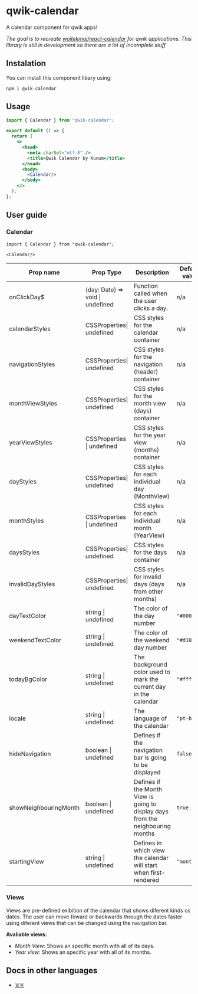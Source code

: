 # qwik-calendar

A calendar component for qwik apps!

*The goal is to recreate [wojtekmaj/react-calendar](https://github.com/wojtekmaj/react-calendar) for qwik applications. This library is still in development so there are a lot of incomplete stuff* 

## Instalation

You can install this component libary using:

```shell
npm i qwik-calendar
```

## Usage

```jsx
import { Calendar } from "qwik-calendar";

export default () => {
  return (
    <>
      <head>
        <meta charSet="utf-8" />
        <title>Qwik Calendar by Kunum</title>
      </head>
      <body>
        <Calendar/>
      </body>
    </>
  );
};
```

## User guide

### Calendar

```tsx
import { Calendar } from "qwik-calendar";

<Calendar/>
```

| Prop name             | Prop Type                        | Description                                                                     | Default value | Example values                             |
| --------------------- | -------------------------------- | ------------------------------------------------------------------------------- | ------------- | ------------------------------------------ |
| onClickDay$           | (day: Date) => void \| undefined | Function called when the user clicks a day.                                     | n/a           | `(value) => alert('Clicked day: ', value)` |
| calendarStyles        | CSSProperties\| undefined        | CSS styles for the calendar container                                           | n/a           | `{borderRadius: "10px"}`                   |
| navigationStyles      | CSSProperties\| undefined        | CSS styles for the navigation (header) container                                | n/a           | `{backgroundColor: "#DDDDDD"}`             |
| monthViewStyles       | CSSProperties\| undefined        | CSS styles for the month view (days) container                                  | n/a           | `{backgroundColor: "#EEEEEE"}`             |
| yearViewStyles        | CSSProperties \| undefined       | CSS styles for the year view (months) container                                 | n/a           | `{backgroundColor: "#EEEEEE"}`             |
| dayStyles             | CSSProperties\| undefined        | CSS styles for each individual day (MonthView)                                  | n/a           | `{borderRadius: "50%"}`                    |
| monthStyles           | CSSProperties \| undefined       | CSS styles for each individual month (YearView)                                 | n/a           | `{borderRadius: "10%"}`                    |
| daysStyles            | CSSProperties\| undefined        | CSS styles for the days container                                               | n/a           | `{backgroundColor: "#EEEEEE"}`             |
| invalidDayStyles      | CSSProperties\| undefined        | CSS styles for invalid days (days from other months)                            | n/a           | `{color: "#FEFEFE"}`                       |
| dayTextColor          | string \| undefined              | The color of the day number                                                     | `"#00000"`    | `"#101101"`                                |
| weekendTextColor      | string \| undefined              | The color of the weekend day number                                             | `"#d10000"`   | `"ff0000"`                                 |
| todayBgColor          | string \| undefined              | The background color used to mark the current day in the calendar               | `"#ffff76"`   | `"ffe386"`                                 |
| locale                | string \| undefined              | The language of the calendar                                                    | `"pt-br"`     | `"en-us"`                                  |
| hideNavigation        | boolean \| undefined             | Defines if the navigation bar is going to be displayed                          | `false`       | `true`                                     |
| showNeighbouringMonth | boolean \| undefined             | Defines if the Month View is going to display days from the neighbouring months | `true`        | `false`                                    |
| startingView          | string \| undefined              | Defines in which view the calendar will start when first-rendered               | `"month"`     | `"year"`                                   |

### Views

Views are pre-defined exibition of the calendar that shows diferent kinds os dates. The user can move foward or backwards through the dates faster using diferent views that can be changed using the navigation bar.

**Avaliable views:**

* *Month View*: Shows an specific month with all of its days.
* *Year view*: Shows an specific year with all of its months.

## Docs in other languages

* [🇧🇷](https://github.com/Kunum/qwik-calendar/blob/main/docs/PTBR.md)
